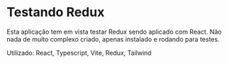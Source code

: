 # Testando Redux

Esta aplicação tem em vista testar Redux sendo aplicado com React. Não nada de muito complexo criado, apenas instalado e rodando para testes.

Utilizado: React, Typescript, Vite, Redux, Tailwind
